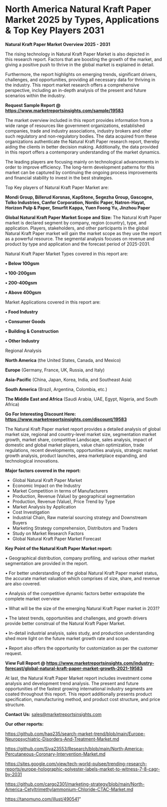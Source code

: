 # North America Natural Kraft Paper Market 2025 by Types, Applications & Top Key Players 2031

<Strong> Natural Kraft Paper Market Overview 2025 - 2031</strong>

The rising technology in Natural Kraft Paper Market is also depicted in this research report. Factors that are boosting the growth of the market, and giving a positive push to thrive in the global market is explained in detail.

Furthermore, the report highlights on emerging trends, significant drivers, challenges, and opportunities, providing all necessary data for thriving in the industry. This report market research offers a comprehensive perspective, including an in-depth analysis of the present and future scenarios within the industry.

<strong>Request Sample Report @ <a href=https://www.marketreportsinsights.com/sample/19583>https://www.marketreportsinsights.com/sample/19583</a></strong>

The market overview included in this report provides information from a wide range of resources like government organizations, established companies, trade and industry associations, industry brokers and other such regulatory and non-regulatory bodies. The data acquired from these organizations authenticate the Natural Kraft Paper research report, thereby aiding the clients in better decision making. Additionally, the data provided in this report offers a contemporary understanding of the market dynamics.

The leading players are focusing mainly on technological advancements in order to improve efficiency. The long-term development patterns for this market can be captured by continuing the ongoing process improvements and financial stability to invest in the best strategies.

Top Key players of Natural Kraft Paper Market are:

<strong>Mondi Group, Billerud Korsnas, KapStone, Segezha Group, Gascogne, Tolko Industries, Canfor Corporation, Nordic Paper, Natron-Hayat, Horizon Pulp & Paper, Smurfit Kappa, Yuen Foong Yu, Jinzhou Paper</strong>

<strong><b>Global Natural Kraft Paper Market Scope and Size:</b></strong>
The Natural Kraft Paper market is declared segment by company, region (country), type, and application. Players, stakeholders, and other participants in the global Natural Kraft Paper market will gain the market scope as they use the report as a powerful resource. The segmental analysis focuses on revenue and product by type and application and the forecast period of 2025-2031.

Natural Kraft Paper Market Types covered in this report are:

<strong>• Below 100gsm

• 100-200gsm

• 200-400gsm

• Above 400gsm</strong>

Market Applications covered in this report are:

<strong>• Food Industry

• Consumer Goods

• Building & Construction

• Other Industry</strong> 

Regional Analysis

<strong>North America</strong> (the United States, Canada, and Mexico)

<strong>Europe</strong> (Germany, France, UK, Russia, and Italy)

<strong>Asia-Pacific</strong> (China, Japan, Korea, India, and Southeast Asia)

<strong>South America</strong> (Brazil, Argentina, Colombia, etc.)

<strong>The Middle East and Africa</strong> (Saudi Arabia, UAE, Egypt, Nigeria, and South Africa)

<strong>Go For Interesting Discount Here: <a href=https://www.marketreportsinsights.com/discount/19583>https://www.marketreportsinsights.com/discount/19583</a></strong>

The Natural Kraft Paper market report provides a detailed analysis of global market size, regional and country-level market size, segmentation market growth, market share, competitive Landscape, sales analysis, impact of domestic and global market players, value chain optimization, trade regulations, recent developments, opportunities analysis, strategic market growth analysis, product launches, area marketplace expanding, and technological innovations.

<strong><b>Major factors covered in the report:</b></strong>
<ul>
  <li>Global Natural Kraft Paper Market </li>
  <li>Economic Impact on the Industry</li>
  <li>Market Competition in terms of Manufacturers</li>
  <li>Production, Revenue (Value) by geographical segmentation</li>
  <li>Production, Revenue (Value), Price Trend by Type</li>
  <li>Market Analysis by Application</li>
  <li>Cost Investigation</li>
  <li>Industrial Chain, Raw material sourcing strategy and Downstream Buyers</li>
  <li>Marketing Strategy comprehension, Distributors and Traders</li>
  <li>Study on Market Research Factors</li>
  <li>Global Natural Kraft Paper Market Forecast</li>
</ul>

<strong><b>Key Point of the Natural Kraft Paper Market report:</b></strong>

• Geographical distribution, company profiling, and various other market segmentation are provided in the report.

• For better understanding of the global Natural Kraft Paper market status, the accurate market valuation which comprises of size, share, and revenue are also covered.

• Analysis of the competitive dynamic factors better extrapolate the complete market overview

• What will be the size of the emerging Natural Kraft Paper market in 2031?

• The latest trends, opportunities and challenges, and growth drivers provide better construal of the Natural Kraft Paper Market.

• In-detail industrial analysis, sales study, and production understanding shed more light on the future market growth rate and scope.

• Report also offers the opportunity for customization as per the customer request.

<strong><b>View Full Report @ <a href=https://www.marketreportsinsights.com/industry-forecast/global-natural-kraft-paper-market-growth-2021-19583>https://www.marketreportsinsights.com/industry-forecast/global-natural-kraft-paper-market-growth-2021-19583</a></b></strong>


At last, the Natural Kraft Paper Market report includes investment come analysis and development trend analysis. The present and future opportunities of the fastest growing international industry segments are coated throughout this report. This report additionally presents product specification, manufacturing method, and product cost structure, and price structure.

<strong>Contact Us:</strong>
sales@marketreportsinsights.com

<strong>Our other reports:</strong>

<a href=https://github.com/haq235/search-market-trend/blob/main/Europe-Neuropsychiatric-Disorders-And-Treatment-Market.md>https://github.com/haq235/search-market-trend/blob/main/Europe-Neuropsychiatric-Disorders-And-Treatment-Market.md</a>

<a href=https://github.com/Siya23553/Research/blob/main/North-America-Percutaneous-Coronary-Intervention-Market.md>https://github.com/Siya23553/Research/blob/main/North-America-Percutaneous-Coronary-Intervention-Market.md</a>

<a href=https://sites.google.com/view/tech-world-pulsee/trending-research-reports/europe-holographic-polyester-labels-market-to-witness-7-8-cagr-by-2031>https://sites.google.com/view/tech-world-pulsee/trending-research-reports/europe-holographic-polyester-labels-market-to-witness-7-8-cagr-by-2031</a>

<a href=https://github.com/cargo2301/marketing-strategy/blob/main/North-America-Cetyltrimethylammonium-Chloride-CTAC-Market.md>https://github.com/cargo2301/marketing-strategy/blob/main/North-America-Cetyltrimethylammonium-Chloride-CTAC-Market.md</a>

<a href=https://tanomuno.com/illust/490541>https://tanomuno.com/illust/490541</a>"
